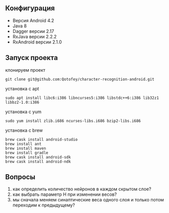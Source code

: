 ## Конфигурация
* Версия Android 4.2
* Java 8
* Dagger версии 2.17
* RxJava версии 2.2.2
* RxAndroid версии 2.1.0
## Запуск проекта
клонируем проект
```
git clone git@github.com:Qotofey/character-recognition-android.git
```
установка с apt
```
sudo apt install libc6:i386 libncurses5:i386 libstdc++6:i386 lib32z1 libbz2-1.0:i386
```
установка с yum
```
sudo yum install zlib.i686 ncurses-libs.i686 bzip2-libs.i686
```
установка с brew
```
brew cask install android-studio 
brew install ant
brew install maven
brew install gradle
brew cask install android-sdk
brew cask install android-ndk
```


## Вопросы
1. как определить количество нейронов в каждом скрытом слое?
2. как выбрать параметр H при изменении весов?
2. мы сначала меняем синаптические веса одного слоя и только потом переходим к предыдущему?